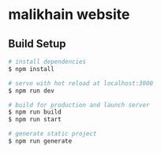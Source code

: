 # malikhain website

<!-- WEBSITE SCREENSHOT -->
<!-- ![Website Screen Shot](home.png)
![Website Screen Shot](movies.png)
![Website Screen Shot](movie.png)
![Website Screen Shot](search.png) -->

## Build Setup

```bash
# install dependencies
$ npm install

# serve with hot reload at localhost:3000
$ npm run dev

# build for production and launch server
$ npm run build
$ npm run start

# generate static project
$ npm run generate
```